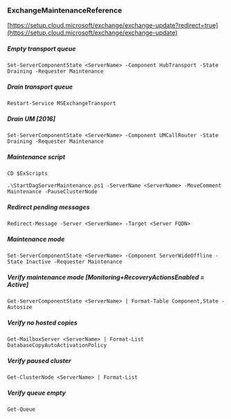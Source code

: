 ### ExchangeMaintenanceReference

[https://setup.cloud.microsoft/exchange/exchange-update?redirect=true](https://setup.cloud.microsoft/exchange/exchange-update)

##### Empty transport queue
`Set-ServerComponentState <ServerName> -Component HubTransport -State Draining -Requester Maintenance`

##### Drain transport queue
`Restart-Service MSExchangeTransport`

##### Drain UM [2016]
`Set-ServerComponentState <ServerName> -Component UMCallRouter -State Draining -Requester Maintenance`

##### Maintenance script
`CD $ExScripts`

`.\StartDagServerMaintenance.ps1 -ServerName <ServerName> -MoveComment Maintenance -PauseClusterNode`

##### Redirect pending messages
`Redirect-Message -Server <ServerName> -Target <Server FQDN>`

##### Maintenance mode
`Set-ServerComponentState <ServerName> -Component ServerWideOffline -State Inactive -Requester Maintenance`

##### Verify maintenance mode [Monitoring+RecoveryActionsEnabled = Active]
`Get-ServerComponentState <ServerName> | Format-Table Component,State -Autosize`

##### Verify no hosted copies
`Get-MailboxServer <ServerName> | Format-List DatabaseCopyAutoActivationPolicy`

##### Verify paused cluster
`Get-ClusterNode <ServerName> | Format-List`

##### Verify queue empty
`Get-Queue`

